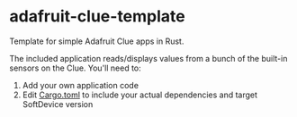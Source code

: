 # adafruit-clue-template
Template for simple Adafruit Clue apps in Rust.

The included application reads/displays values from a bunch of the
built-in sensors on the Clue. You'll need to:

1. Add your own application code
2. Edit [Cargo.toml]() to include your actual dependencies and target SoftDevice version